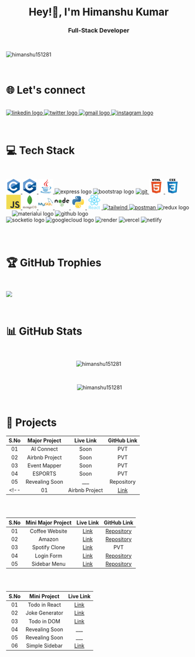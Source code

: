 <h1 align="center">Hey!👋, I'm Himanshu Kumar</h1>
<h3 align="center">Full-Stack Developer</h3>

<br />

<p align="left">
  <img
    src="https://komarev.com/ghpvc/?username=himanshu151281&label=Profile%20views&color=0e75b6&style=flat"
    alt="himanshu151281"
  />
</p>
<br />

# 🌐 Let's connect
<br />
<div align="left">
  <a href="https://www.linkedin.com/in/himanshu-kumar151281" target="_blank">
    <img
      src="https://raw.githubusercontent.com/maurodesouza/profile-readme-generator/master/src/assets/icons/social/linkedin/default.svg"
      width="52"
      height="40"
      alt="linkedin logo"
    />
  </a>
  <a href="https://x.com/x_himanshukumar">
  <img 
    src="https://raw.githubusercontent.com/maurodesouza/profile-readme-generator/master/src/assets/icons/social/twitter/default.svg" 
    width="52" 
    height="40" 
    alt="twitter logo"  />
  </a>
  <a href="mailto:himanshu151281@gmail.com" target="_blank">
    <img
      src="https://raw.githubusercontent.com/maurodesouza/profile-readme-generator/master/src/assets/icons/social/gmail/default.svg"
      width="52"
      height="40"
      alt="gmail logo"
    />
  </a>
    <a href="https://www.instagram.com/ig_himanshukumar/" target="_blank">
    <img 
      src="https://raw.githubusercontent.com/maurodesouza/profile-readme-generator/master/src/assets/icons/social/instagram/default.svg" 
      width="52" 
      height="40" 
      alt="instagram logo"  
      />
  </a>
</div>

<br />
<br />

# 💻 Tech Stack

<br />

<p align="left">
  <a href="https://www.cprogramming.com/" target="_blank" rel="noreferrer">
    <img
      src="https://raw.githubusercontent.com/devicons/devicon/master/icons/c/c-original.svg"
      alt="c"
      width="40"
      height="40"
    />
  </a>
  <a href="https://www.w3schools.com/cpp/" target="_blank" rel="noreferrer">
    <img
      src="https://raw.githubusercontent.com/devicons/devicon/master/icons/cplusplus/cplusplus-original.svg"
      alt="cplusplus"
      width="40"
      height="40"
    />
  </a>
  <a href="https://www.java.com" target="_blank" rel="noreferrer">
    <img
      src="https://raw.githubusercontent.com/devicons/devicon/master/icons/java/java-original.svg"
      alt="java"
      width="40"
      height="40"
    />
  </a>
  <a>
    <img
      src="https://cdn.jsdelivr.net/gh/devicons/devicon/icons/express/express-original.svg"
      height="40"
      alt="express logo"
    />
  </a>
  <a>
    <img
      src="https://cdn.jsdelivr.net/gh/devicons/devicon/icons/bootstrap/bootstrap-original.svg"
      height="40"
      alt="bootstrap logo"
    />
  </a>
  <a href="https://git-scm.com/" target="_blank" rel="noreferrer">
    <img
      src="https://www.vectorlogo.zone/logos/git-scm/git-scm-icon.svg"
      alt="git"
      width="40"
      height="40"
    />
  </a>
  <a href="https://www.w3.org/html/" target="_blank" rel="noreferrer">
    <img
      src="https://raw.githubusercontent.com/devicons/devicon/master/icons/html5/html5-original-wordmark.svg"
      alt="html5"
      width="40"
      height="40"
    />
  </a>
  <a href="https://www.w3schools.com/css/" target="_blank" rel="noreferrer">
    <img
      src="https://raw.githubusercontent.com/devicons/devicon/master/icons/css3/css3-original-wordmark.svg"
      alt="css3"
      width="40"
      height="40"
    />
  </a>
  <a
    href="https://developer.mozilla.org/en-US/docs/Web/JavaScript"
    target="_blank"
    rel="noreferrer"
  >
    <img
      src="https://raw.githubusercontent.com/devicons/devicon/master/icons/javascript/javascript-original.svg"
      alt="javascript"
      width="40"
      height="40"
    />
  </a>
  <a href="https://www.mongodb.com/" target="_blank" rel="noreferrer">
    <img
      src="https://raw.githubusercontent.com/devicons/devicon/master/icons/mongodb/mongodb-original-wordmark.svg"
      alt="mongodb"
      width="40"
      height="40"
    />
  </a>
  <a href="https://www.mysql.com/" target="_blank" rel="noreferrer">
    <img
      src="https://raw.githubusercontent.com/devicons/devicon/master/icons/mysql/mysql-original-wordmark.svg"
      alt="mysql"
      width="40"
      height="40"
    />
  </a>
  <a href="https://nodejs.org" target="_blank" rel="noreferrer">
    <img
      src="https://raw.githubusercontent.com/devicons/devicon/master/icons/nodejs/nodejs-original-wordmark.svg"
      alt="nodejs"
      width="40"
      height="40"
    />
  </a>
  <a href="https://www.python.org" target="_blank" rel="noreferrer">
    <img
      src="https://raw.githubusercontent.com/devicons/devicon/master/icons/python/python-original.svg"
      alt="python"
      width="40"
      height="40"
    />
  </a>
  <a href="https://reactjs.org/" target="_blank" rel="noreferrer">
    <img
      src="https://raw.githubusercontent.com/devicons/devicon/master/icons/react/react-original-wordmark.svg"
      alt="react"
      width="40"
      height="40"
    />
  </a>
  <a href="https://tailwindcss.com/" target="_blank" rel="noreferrer">
    <img
      src="https://www.vectorlogo.zone/logos/tailwindcss/tailwindcss-icon.svg"
      alt="tailwind"
      width="40"
      height="40"
    />
  </a>
  <a href="https://postman.com" target="_blank" rel="noreferrer">
    <img
      src="https://www.vectorlogo.zone/logos/getpostman/getpostman-icon.svg"
      alt="postman"
      width="40"
      height="40"
    />
  </a>
  <a>
    <img
      src="https://cdn.jsdelivr.net/gh/devicons/devicon/icons/redux/redux-original.svg"
      height="40"
      alt="redux logo" />
    <img width="12"
  /></a>
  <a>
    <img
      src="https://cdn.jsdelivr.net/gh/devicons/devicon/icons/materialui/materialui-original.svg"
      height="40"
      alt="materialui logo"
  /></a>
  <a>
    <img
      src="https://cdn.jsdelivr.net/gh/devicons/devicon/icons/github/github-original.svg"
      height="40"
      alt="github logo" />
    <img width="12"
  /></a>
  <br>
  <a>
    <img
      src="https://cdn.jsdelivr.net/gh/devicons/devicon/icons/socketio/socketio-original.svg"
      height="40"
      alt="socketio logo"
  /></a>
  <a>
   <img 
     src="https://cdn.jsdelivr.net/gh/devicons/devicon/icons/googlecloud/googlecloud-original.svg" 
     height="40" 
     alt="googlecloud logo"  /> 
  </a>
  <a>
    <img
    src="https://img.shields.io/badge/Render-%46E3B7.svg?style=for-the-badge&logo=render&logoColor=white"
      alt="render"
      />
  </a>
  <a>
    <img
      src="https://img.shields.io/badge/vercel-%23000000.svg?style=for-the-badge&logo=vercel&logoColor=white"
      alt="vercel"
      />
  </a>
  <a>
    <img
      src="https://img.shields.io/badge/netlify-%23000000.svg?style=for-the-badge&logo=netlify&logoColor=#00C7B7"
      alt="netlify"
      />
  </a>
</p>

<br />
<br />

<h1>🏆 GitHub Trophies</h1>
<br />

![](https://github-profile-trophy.vercel.app/?username=Himanshu151281&theme=radical&no-frame=true&no-bg=false&margin-w=4)

<br />

# 📊 GitHub Stats
<br />

<p align="center">
  <img
    align="center"
    src="https://github-readme-streak-stats.herokuapp.com/?user=himanshu151281&"
    alt="himanshu151281"
  />
</p>

<br />
<!--
<p align="center">
  <img
    align="center"
    src="https://github-readme-stats.vercel.app/api/top-langs?username=himanshu151281&show_icons=true&locale=en&layout=compact"
    alt="himanshu151281"
  />
</p>

<br />
-->

<p align="center">
  &nbsp;<img
    align="center"
    src="https://github-readme-stats.vercel.app/api?username=himanshu151281&show_icons=true&locale=en"
    alt="himanshu151281"
  />
</p>

<br />

# 🤖 Projects

<div align="center">
  
| 	S.No	   | 	Major Project	  | 	Live Link	   |   GitHub Link  |
| 	:-----:	 | 	:------------:  | 	:---------:  | 	:----------:  |
| 	01	     | 	AI Connect	    | 	<a>Soon</a>	 |     PVT                                                         |
| 	02	     |  Airbnb Project	| 	<a>Soon</a>	 |	   PVT                                                         |
| 	03       | 	Event Mapper   	| 	<a>Soon</a>	 |  	 PVT       	                                                 |
| 	04	     | 	ESPORTS     	  | 	<a>Soon</a>	 |  	 PVT       	                                                 |
| 	05	     | 	Revealing Soon	| 	<a>___</a>	 | 	Repository  	                                                 |
<!-- | 	01	     |  Airbnb Project	| 	<a href="https://wanderlust-xlp1.onrender.com/listings">Link</a>	 |	PVT  | -->

<br></br>

| 	S.No	   | 	Mini Major Project	| 	Live Link	   |   GitHub Link  |
| 	:-----:	 | 	:------------:      | 	:---------:  | 	:----------:  |
| 	01	     | 	Coffee Website      | 	<a href="https://himanshu151281.github.io/Coffee_Website/">Link</a>	    |	<a href="https://github.com/Himanshu151281/Coffee_Website">Repository</a> |
| 	02	     | 	Amazon        	    | 	<a href="https://himanshu151281.github.io/Amazon/">Link</a>	            |	<a href="https://github.com/Himanshu151281/Amazon">Repository</a>         |
| 	03       | 	Spotify Clone 	    | 	<a href="https://rainbow-babka-cf31fd.netlify.app/">Link</a>            |	PVT                                                                       |
| 	04	     | 	Login Form    	    | 	<a href="https://himanshu151281.github.io/Login_Form/">Link</a>	        |	<a href="https://github.com/Himanshu151281/Login_Form">Repository</a>     |
| 	05	     | 	Sidebar Menu  	    | 	<a href="https://himanshu151281.github.io/Sidebar_menu/">Link</a>	      |	<a href="https://github.com/Himanshu151281/Sidebar_menu">Repository</a>   |

<br></br>

| 	S.No	   | 	Mini Project	  | 	Live Link	   |
| 	:-----:	 | 	:------------:  | 	:---------:  |
| 	01	     | 	Todo in React	  | 	<a href="https://todo-r.netlify.app/">Link</a>	                   |
| 	02	     | 	Joke Generator	| 	<a href="https://jokes-generator-by-hk.netlify.app/">Link</a>	 |
| 	03	     | 	Todo in DOM    	| 	<a href="https://himanshu151281.github.io/Todo-in-DOM/">Link</a>	 |
| 	04	     | 	Revealing Soon	| 	<a>___</a>	 |
| 	05	     | 	Revealing Soon	| 	<a>___</a>	 |
| 	06	     | 	Simple Sidebar	| 	<a href="https://himanshu151281.github.io/Simple-Sidebar/">Link</a>	 |


</div>

<!-- Himanshu Kumar-->
